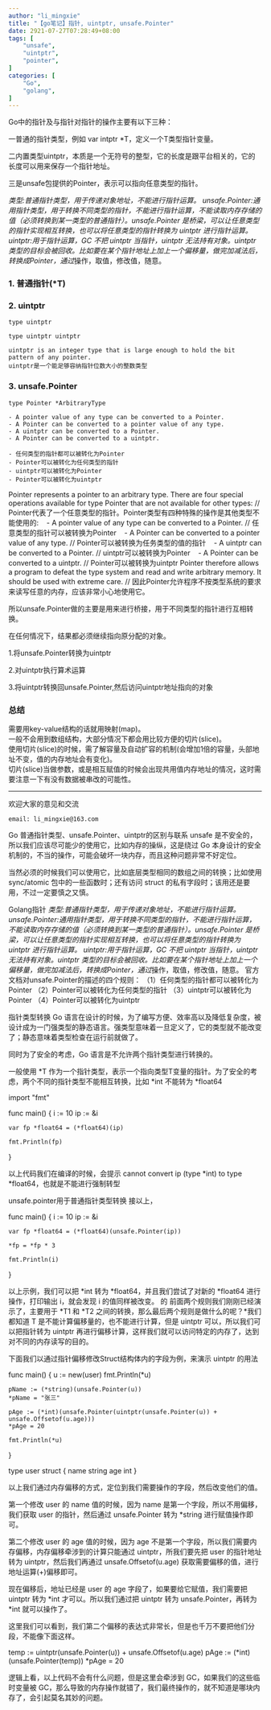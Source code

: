 ```yaml
---
author: "li_mingxie"
title: "【go笔记】指针, uintptr, unsafe.Pointer"
date: 2921-07-27T07:28:49+08:00
tags: [
    "unsafe",
    "uintptr",
    "pointer",
]
categories: [
    "Go",
    "golang",
]
---
```


Go中的指针及与指针对指针的操作主要有以下三种：

一普通的指针类型，例如 var intptr *T，定义一个T类型指针变量。

二内置类型uintptr，本质是一个无符号的整型，它的长度是跟平台相关的，它的长度可以用来保存一个指针地址。

三是unsafe包提供的Pointer，表示可以指向任意类型的指针。

*类型:普通指针类型，用于传递对象地址，不能进行指针运算。
unsafe.Pointer:通用指针类型，用于转换不同类型的指针，不能进行指针运算，不能读取内存存储的值（必须转换到某一类型的普通指针）。unsafe.Pointer 是桥梁，可以让任意类型的指针实现相互转换，也可以将任意类型的指针转换为 uintptr 进行指针运算。
uintptr:用于指针运算，GC 不把 uintptr 当指针，uintptr 无法持有对象。uintptr 类型的目标会被回收。比如要在某个指针地址上加上一个偏移量，做完加减法后，转换成Pointer，通过*操作，取值，修改值，随意。

### 1. 普通指针(*T)


### 2. uintptr


```
type uintptr

type uintptr uintptr

uintptr is an integer type that is large enough to hold the bit pattern of any pointer.
uintptr是一个能足够容纳指针位数大小的整数类型
```


### 3. unsafe.Pointer

```
type Pointer *ArbitraryType

- A pointer value of any type can be converted to a Pointer.
- A Pointer can be converted to a pointer value of any type.
- A uintptr can be converted to a Pointer.
- A Pointer can be converted to a uintptr.

- 任何类型的指针都可以被转化为Pointer
- Pointer可以被转化为任何类型的指针
- uintptr可以被转化为Pointer
- Pointer可以被转化为uintptr
```

Pointer represents a pointer to an arbitrary type. There are four special operations
available for type Pointer that are not available for other types:    //  Pointer代表了一个任意类型的指针。Pointer类型有四种特殊的操作是其他类型不能使用的:
   - A pointer value of any type can be converted to a Pointer.       //  任意类型的指针可以被转换为Pointer
   - A Pointer can be converted to a pointer value of any type.       //  Pointer可以被转换为任务类型的值的指针
   - A uintptr can be converted to a Pointer.                         //  uintptr可以被转换为Pointer
   - A Pointer can be converted to a uintptr.                         //  Pointer可以被转换为uintptr
Pointer therefore allows a program to defeat the type system and read and write
arbitrary memory. It should be used with extreme care.                //  因此Pointer允许程序不按类型系统的要求来读写任意的内存，应该非常小心地使用它。

所以unsafe.Pointer做的主要是用来进行桥接，用于不同类型的指针进行互相转换。

在任何情况下，结果都必须继续指向原分配的对象。


1.将unsafe.Pointer转换为uintptr

2.对uintptr执行算术运算

3.将uintptr转换回unsafe.Pointer,然后访问uintptr地址指向的对象

### 总结

需要用key-value结构的话就用映射(map)。  
一般不会用到数组结构，大部分情况下都会用比较方便的切片(slice)。  
使用切片(slice)的时候，需了解容量及自动扩容的机制(会增加1倍的容量，头部地址不变，值的内存地址会有变化)。  
切片(slice)当做参数，或是相互赋值的时候会出现共用值内存地址的情况，这时需要注意一下有没有数据被串改的可能性。  


----------------------------------------------
欢迎大家的意见和交流

`email: li_mingxie@163.com`






Go 普通指针类型、unsafe.Pointer、uintptr的区别与联系
unsafe 是不安全的，所以我们应该尽可能少的使用它，比如内存的操纵，这是绕过 Go 本身设计的安全机制的，不当的操作，可能会破坏一块内存，而且这种问题非常不好定位。

当然必须的时候我们可以使用它，比如底层类型相同的数组之间的转换；比如使用 sync/atomic 包中的一些函数时；还有访问 struct 的私有字段时；该用还是要用，不过一定要慎之又慎。

Golang指针
*类型:普通指针类型，用于传递对象地址，不能进行指针运算。
unsafe.Pointer:通用指针类型，用于转换不同类型的指针，不能进行指针运算，不能读取内存存储的值（必须转换到某一类型的普通指针）。unsafe.Pointer 是桥梁，可以让任意类型的指针实现相互转换，也可以将任意类型的指针转换为 uintptr 进行指针运算。
uintptr:用于指针运算，GC 不把 uintptr 当指针，uintptr 无法持有对象。uintptr 类型的目标会被回收。比如要在某个指针地址上加上一个偏移量，做完加减法后，转换成Pointer，通过*操作，取值，修改值，随意。
官方文档对unsafe.Pointer的描述的四个规则：
（1）任何类型的指针都可以被转化为Pointer
（2）Pointer可以被转化为任何类型的指针
（3）uintptr可以被转化为Pointer
（4）Pointer可以被转化为uintptr

指针类型转换
Go 语言在设计的时候，为了编写方便、效率高以及降低复杂度，被设计成为一门强类型的静态语言。强类型意味着一旦定义了，它的类型就不能改变了；静态意味着类型检查在运行前就做了。

同时为了安全的考虑，Go 语言是不允许两个指针类型进行转换的。

一般使用 *T 作为一个指针类型，表示一个指向类型T变量的指针。为了安全的考虑，两个不同的指针类型不能相互转换，比如 *int 不能转为 *float64

import "fmt"

func main() {
	i := 10
	ip := &i

	var fp *float64 = (*float64)(ip)

	fmt.Println(fp)
}

以上代码我们在编译的时候，会提示 cannot convert ip (type *int) to type *float64，也就是不能进行强制转型

unsafe.pointer用于普通指针类型转换
接以上，

func main() {
	i := 10
	ip := &i

	var fp *float64 = (*float64)(unsafe.Pointer(ip))

	*fp = *fp * 3

	fmt.Println(i)
}

以上示例，我们可以把 *int 转为 *float64，并且我们尝试了对新的 *float64 进行操作，打印输出 i，就会发现 i 的值同样被改变。
的
前面两个规则我们刚刚已经演示了，主要用于 *T1 和 *T2 之间的转换，那么最后两个规则是做什么的呢？*我们都知道 T 是不能计算偏移量的，也不能进行计算，但是 uintptr 可以，所以我们可以把指针转为 uintptr 再进行偏移计算，这样我们就可以访问特定的内存了，达到对不同的内存读写的目的。

下面我们以通过指针偏移修改Struct结构体内的字段为例，来演示 uintptr 的用法

func main() {
	u := new(user)
	fmt.Println(*u)

	pName := (*string)(unsafe.Pointer(u))
	*pName = "张三"

	pAge := (*int)(unsafe.Pointer(uintptr(unsafe.Pointer(u)) + unsafe.Offsetof(u.age)))
	*pAge = 20

	fmt.Println(*u)
}

type user struct {
	name string
	age  int
}

以上我们通过内存偏移的方式，定位到我们需要操作的字段，然后改变他们的值。

第一个修改 user 的 name 值的时候，因为 name 是第一个字段，所以不用偏移，我们获取 user 的指针，然后通过 unsafe.Pointer 转为 *string 进行赋值操作即可。

第二个修改 user 的 age 值的时候，因为 age 不是第一个字段，所以我们需要内存偏移，内存偏移牵涉到的计算只能通过 uintptr，所我们要先把 user 的指针地址转为 uintptr，然后我们再通过 unsafe.Offsetof(u.age) 获取需要偏移的值，进行地址运算(+)偏移即可。

现在偏移后，地址已经是 user 的 age 字段了，如果要给它赋值，我们需要把 uintptr 转为 *int 才可以。所以我们通过把 uintptr 转为 unsafe.Pointer，再转为 *int 就可以操作了。

这里我们可以看到，我们第二个偏移的表达式非常长，但是也千万不要把他们分段，不能像下面这样。

temp := uintptr(unsafe.Pointer(u)) + unsafe.Offsetof(u.age)
pAge := (*int)(unsafe.Pointer(temp))
*pAge = 20

逻辑上看，以上代码不会有什么问题，但是这里会牵涉到 GC，如果我们的这些临时变量被 GC，那么导致的内存操作就错了，我们最终操作的，就不知道是哪块内存了，会引起莫名其妙的问题。